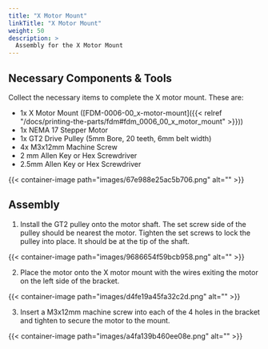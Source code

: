```yaml
---
title: "X Motor Mount"
linkTitle: "X Motor Mount"
weight: 50
description: >
  Assembly for the X Motor Mount
---
```


## Necessary Components & Tools

Collect the necessary items to complete the X motor mount. These are:

* 1x X Motor Mount ([FDM-0006-00_x-motor-mount]({{< relref "/docs/printing-the-parts/fdm#fdm_0006_00_x_motor_mount" >}}))
* 1x NEMA 17 Stepper Motor
* 1x GT2 Drive Pulley (5mm Bore, 20 teeth, 6mm belt width)
* 4x M3x12mm Machine Screw
* 2 mm Allen Key or Hex Screwdriver
* 2.5mm Allen Key or Hex Screwdriver

{{< container-image path="images/67e988e25ac5b706.png" alt="" >}}

## Assembly

1. Install the GT2 pulley onto the motor shaft. The set screw side of the pulley should be nearest the motor. Tighten the set screws to lock the pulley into place. It should be at the tip of the shaft.

{{< container-image path="images/9686654f59bcb958.png" alt="" >}}

2. Place the motor onto the X motor mount with the wires exiting the motor on the left side of the bracket.

{{< container-image path="images/d4fe19a45fa32c2d.png" alt="" >}}

3. Insert a M3x12mm machine screw into each of the 4 holes in the bracket and tighten to secure the motor to the mount.

{{< container-image path="images/a4fa139b460ee08e.png" alt="" >}}

